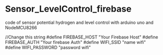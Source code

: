 # Sensor_LevelControl_firebase
code of sensor potential hydrogen and level control with arduino uno and NodeMCU8266

//Change this string 
#define FIREBASE_HOST "Your Firebase Host"
#define FIREBASE_AUTH "Your firebase Auth"
#define WIFI_SSID "name wifi"
#define WIFI_PASSWORD "password wifi"
